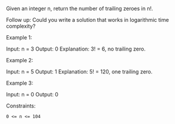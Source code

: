 Given an integer n, return the number of trailing zeroes in n!.

Follow up: Could you write a solution that works in logarithmic time complexity?

 

Example 1:

Input: n = 3
Output: 0
Explanation: 3! = 6, no trailing zero.

Example 2:

Input: n = 5
Output: 1
Explanation: 5! = 120, one trailing zero.

Example 3:

Input: n = 0
Output: 0

 

Constraints:

    0 <= n <= 104

